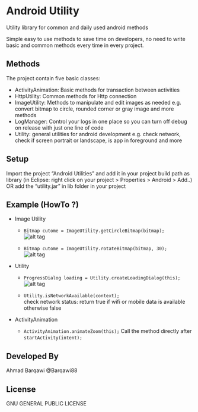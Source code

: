 Android Utility
======

Utility library for common and daily used android methods

Simple easy to use methods to save time on developers, no need to write basic and common methods every time in every project.


Methods
-----
The project contain five basic classes:
* ActivityAnimation: Basic methods for transaction between activities 
* HttpUtility: Common methods for Http connection 
* ImageUtility: Methods to manipulate and edit images as needed e.g. convert bitmap to circle, rounded corner or gray image and more methods
* LogManager: Control your logs in one place so you can turn off debug on release with just one line of code
* Utility: general utilities for android development e.g. check network, check if screen portrait or landscape, is app in foreground and more

Setup
-----
Import the project “Android Utilities” and add it in your project build path as library (in Eclipse: right click on your project > Properties > Android > Add..) <br/>
OR add the “utility.jar” in lib folder in your project

Example (HowTo ?)
-----
* Image Utility <br/>
    * ``` Bitmap cutome = ImageUtility.getCircleBitmap(bitmap); ``` <br/>
    ![alt tag](https://raw.github.com/Barqawiz/AndroidUtility/master/example/circle_image.png)

   * ``` Bitmap cutome = ImageUtility.rotateBitmap(bitmap, 30); ``` <br/>
    ![alt tag](https://raw.github.com/Barqawiz/AndroidUtility/master/example/rotate_image.png)


*  Utility <br/>
    * ``` ProgressDialog loading = Utility.createLoadingDialog(this); ``` <br/>
      ![alt tag](https://raw.github.com/Barqawiz/AndroidUtility/master/example/loading_view.png) 

    * ``` Utility.isNetworkAvailable(context); ``` <br/>
      check network status: return true if wifi or mobile data is available otherwise false

* ActivityAnimation  <br/>
    * ``` ActivityAnimation.animateZoom(this); ```
       Call the method directly after ``` startActivity(intent); ```

Developed By
------------

Ahmad Barqawi
@Barqawi88


License
-------
  GNU GENERAL PUBLIC LICENSE

